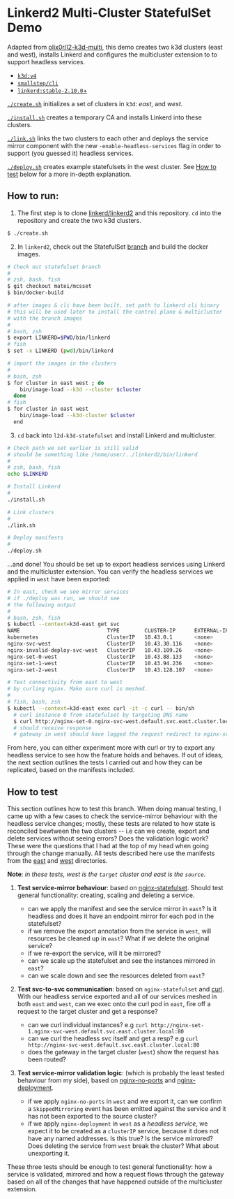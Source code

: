 # Linkerd2 Multi-Cluster StatefulSet Demo

[upstream]: https://github.com/olix0r/l2-k3d-multi

Adapted from [olix0r/l2-k3d-multi][upstream], this demo creates two k3d
clusters (east and west), installs Linkerd and configures the multicluster
extension to to support headless services.

- [`k3d:v4`](https://github.com/rancher/k3d/releases/tag/v4.1.1)
- [`smallstep/cli`](https://github.com/smallstep/cli/releases)
- [`linkerd:stable-2.10.0`+](https://github.com/linkerd/linkerd2/releases)

[`./create.sh`](./create.sh) initializes a set of clusters in `k3d`: 
_east_, and _west_.

[`./install.sh`](./install.sh) creates a temporary CA and installs Linkerd
into these clusters.

[`./link.sh`](./link.sh) links the two clusters to each other and deploys the
service mirror component with the new `-enable-headless-services` flag in order
to support (you guessed it) headless services.

[`./deploy.sh`](./deploy.sh) creates example statefulsets in the west cluster.
See [How to test](#how-to-test) below for a more in-depth explanation.


## How to run:

[linkerd]: https://github.com/linkerd/linkerd2
[branch]: https://github.com/linkerd/linkerd2/tree/matei/mcsset



1) The first step is to clone [linkerd/linkerd2][linkerd] and this repository.
`cd` into the repository and create the two k3d clusters. 
```sh
$ ./create.sh
```

2) In `linkerd2`, check out the StatefulSet [branch][branch] and build the docker images.
```sh
# Check out statefulset branch
# 
# zsh, bash, fish
$ git checkout matei/mcsset
$ bin/docker-build

# after images & cli have been built, set path to linkerd cli binary
# this will be used later to install the control plane & multicluster
# with the branch images
#
# bash, zsh
$ export LINKERD=$PWD/bin/linkerd
# fish
$ set -x LINKERD (pwd)/bin/linkerd

# import the images in the clusters
#
# bash, zsh
$ for cluster in east west ; do
    bin/image-load --k3d --cluster $cluster
  done
# fish
$ for cluster in east west
    bin/image-load --k3d-cluster $cluster
  end 
```

3) `cd` back into `l2d-k3d-statefulset` and install Linkerd and multicluster.
```sh
# Check path we set earlier is still valid
# should be something like /home/user/../linkerd2/bin/linkerd
# 
# zsh, bash, fish
echo $LINKERD

# Install Linkerd
#
./install.sh

# Link clusters
#
./link.sh

# Deploy manifests
#
./deploy.sh
```

...and done! You should be set up to export headless services using Linkerd and
the multicluster extension. You can verify the headless services we applied in
`west` have been exported:
```sh
# In east, check we see mirror services
# if ./deploy was run, we should see
# the following output
#
# bash, zsh, fish
$ kubectl --context=k3d-east get svc
NAME                            TYPE        CLUSTER-IP      EXTERNAL-IP   PORT(S)   AGE
kubernetes                      ClusterIP   10.43.0.1       <none>        443/TCP   25m
nginx-svc-west                  ClusterIP   10.43.30.116    <none>        80/TCP    22m
nginx-invalid-deploy-svc-west   ClusterIP   10.43.109.26    <none>        80/TCP    22m
nginx-set-0-west                ClusterIP   10.43.88.133    <none>        80/TCP    22m
nginx-set-1-west                ClusterIP   10.43.94.236    <none>        80/TCP    22m
nginx-set-2-west                ClusterIP   10.43.128.107   <none>        80/TCP    21m

# Test connectivity from east to west
# by curling nginx. Make sure curl is meshed.
# 
# fish, bash, zsh
$ kubectl --context=k3d-east exec curl -it -c curl -- bin/sh
  # curl instance 0 from statefulset by targeting DNS name
  $ curl http://nginx-set-0.nginx-svc-west.default.svc.east.cluster.local:80
  # should receive response
  # gateway in west should have logged the request redirect to nginx-svc.
```

From here, you can either experiment more with curl or try to export any
headless service to see how the feature holds and behaves. If out of ideas, the
next section outlines the tests I carried out and how they can be replicated,
based on the manifests included.

## How to test

This section outlines how to test this branch. When doing manual testing, I
came up with a few cases to check the service-mirror behaviour with the
headless service changes; mostly, these tests are related to how state is
reconciled bewtween the two clusters -- i.e can we create, export and delete
services without seeing errors? Does the validation logic work? These were the
questions that I had at the top of my head when going through the change
manually. All tests described here use the manifests from the [east](east/) and
[west](west/) directories.

**Note**: _in these tests, west is the `target` cluster and east is the `source`_.

1) **Test service-mirror behaviour**: based on
[nginx-statefulset](west/nginx-statefulset.yml). Should test general
functionality: creating, scaling and deleting a service.
   - can we apply the manifest and see the service mirror in `east`? Is it
     headless and does it have an endpoint mirror for each pod in the
     statefulset?
   - if we remove the export annotation from the service in `west`, will
     resources be cleaned up in `east`? What if we delete the original service?
   - if we re-export the service, will it be mirrored?
   - can we scale up the statefulset and see the instances mirrored in `east`?
   - can we scale down and see the resources deleted from `east`?

2) **Test svc-to-svc communication**: based on `nginx-statefulset` and
[curl](east/curl.yml). With our headless service exported and all of our
services meshed in both `east` and `west`, can we exec onto the curl pod in
`east`, fire off a request to the target cluster and get a response?
   - can we curl individual instances? e.g `curl http://nginx-set-1.nginx-svc-west.default.svc.east.cluster.local:80`
   - can we curl the headless svc itself and get a resp? e.g `curl http://nginx-svc-west.default.svc.east.cluster.local:80`
   - does the gateway in the target cluster (`west`) show the request has been routed?

3) **Test service-mirror validation logic**: (which is probably the least
tested behaviour from my side), based on
[nginx-no-ports](west/nginx-statefulset-no-ports.yml) and
[nginx-deployment](west/nginx-deployment.yml).
   - if we apply `nginx-no-ports` in `west` and we export it, can we confirm a
    `SkippedMirroring` event has been emitted against the service and it has
    not been exported to the source cluster?
   - if we apply `nginx-deployment` in `west` as a _headless service_, we expect
    it to be created as a `clusterIP` service, because it does not have any
    named addresses. Is this true? Is the service mirrored? Does deleting the
    service from `west` break the cluster? What about unexporting it.

These three tests should be enough to test general functionality: how a service
is validated, mirrored and how a request flows through the gateway based on all
of the changes that have happened outside of the multicluster extension.
